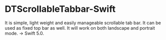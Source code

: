 # DTScrollableTabbar-Swift
It is simple, light weight and easily manageable scrollable tab bar. It can be used as fixed top bar as well. It will work on both landscape and portrait mode. -> Swift 5.0. 
